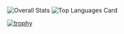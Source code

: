 ![Overall Stats](https://github-readme-stats.vercel.app/api?username=SaydulloDev&count_private=true&show_icons=true&hide=contribs)
![Top Languages Card](https://github-readme-stats.vercel.app/api/top-langs/?username=SaydulloDev)

[![trophy](https://github-profile-trophy.vercel.app/?username=SaydulloDev)](https://github.com/SaydulloDev/github-profile-trophy)
